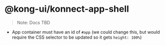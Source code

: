# @kong-ui/konnect-app-shell

> Note: Docs TBD

- App container must have an id of `#app` (we could change this, but would require the CSS selector to be updated so it gets `height: 100%`)
